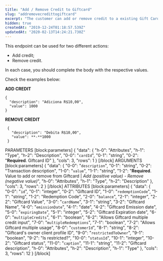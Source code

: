 ```yaml
---
title: "Add / Remove Credit to Giftcard"
slug: "addremovecredittogiftcard"
excerpt: "The customer can add or remove credit to a existing Gift Card."
hidden: true
createdAt: "2019-12-24T01:18:57.539Z"
updatedAt: "2020-02-13T14:24:21.730Z"
---
```

This endpoint can be used for two different actions:

* Add credit; 
* Remove credit.

In each case, you should complete the body with the respective values.

Check the examples below:

**ADD CREDIT**
 ```
{
   "description": "Adiciona R$10,00",
   "value": 1000
 }
```

**REMOVE CREDIT**
```
 {
   "description": "Debita R$10,00",
   "value": **-**1000
 }
```

PARAMETERS
[block:parameters]
{
  "data": {
    "h-0": "Attributes",
    "h-1": "Type",
    "h-2": "Description",
    "0-0": "`cardId`",
    "0-1": "string",
    "0-2": "**Required**. Giftcard ID"
  },
  "cols": 3,
  "rows": 1
}
[/block]
ARGUMENTS
[block:parameters]
{
  "data": {
    "0-0": "`description`",
    "0-1": "string",
    "0-2": "Transaction description",
    "1-0": "`value`",
    "1-1": "string",
    "1-2": "**Required**. Value to add or remove from Giftcard | *Add (positive value) - Remove (negative value)*",
    "h-0": "Attributes",
    "h-1": "Type",
    "h-2": "Description"
  },
  "cols": 3,
  "rows": 2
}
[/block]
ATTRIBUTES
[block:parameters]
{
  "data": {
    "0-0": "`id`",
    "0-1": "integer",
    "0-2": "Giftcard ID",
    "1-0": "`redemptionCode`",
    "1-1": "string",
    "1-2": "Redemption Code",
    "2-0": "`balance`",
    "2-1": "integer",
    "2-2": "Giftcard Value",
    "3-0": "`cardName`",
    "3-1": "string",
    "3-2": "Giftcard Name",
    "4-0": "`emissionDate`",
    "4-1": "date",
    "4-2": "Giftcard Emission date",
    "5-0": "`expiringDate`",
    "5-1": "integer",
    "5-2": "Giftcard Expiration date",
    "6-0": "`multipleCredits`",
    "6-1": "boolean",
    "6-2": "Allows Giftcard multiple credit input",
    "7-0": "`multipleRedemptions`",
    "7-1": "boolean",
    "7-2": "Allows Giftcard multiple usage",
    "8-0": "`customerId`",
    "8-1": "string",
    "8-2": "Giftcard's owner client profile ID",
    "9-0": "`restrictedToOwner`",
    "9-1": "boolean",
    "9-2": "Is restricted?",
    "10-0": "`statusId`",
    "10-1": "integer",
    "10-2": "Giftcard status",
    "11-0": "`caption`",
    "11-1": "string",
    "11-2": "Giftcard description",
    "h-0": "Attributes",
    "h-2": "Description",
    "h-1": "Type"
  },
  "cols": 3,
  "rows": 12
}
[/block]